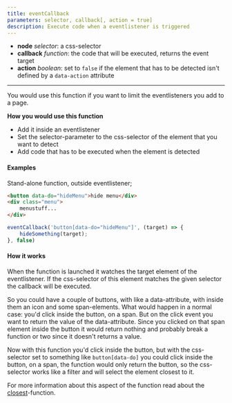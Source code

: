 ```yaml
---
title: eventCallback
parameters: selector, callback[, action = true]
description: Execute code when a eventlistener is triggered
---
```


- **node** *selector*: a css-selector
- **callback** *function*: the code that will be executed, returns the event target
- **action** *boolean*: set to `false` if the element that has to be detected isn't defined by a ```data-action``` attribute

---

You would use this function if you want to limit the eventlisteners you add to a page.

**How you would use this function**
- Add it inside an eventlistener
- Set the selector-parameter to the css-selector of the element that you want to detect
- Add code that has to be executed when the element is detected

#### Examples
Stand-alone function, outside eventlistener;

```html
<button data-do="hideMenu">hide menu</div>
<div class="menu">
    menustuff...
</div>
```

```js
eventCallback('button[data-do="hideMenu"]', (target) => {
    hideSomething(target);
}, false)
```

#### How it works

When the function is launched it watches the target element of the eventlistener. If the css-selector of this element matches the given selector the callback will be executed.

So you could have a couple of buttons, with like a data-attribute, with inside them an icon and some span-elements. What would happen in a normal case: you'd click inside the button, on a span. But on the click event you want to return the value of the data-attribute. Since you clicked on that span element inside the button it would return nothing and probably break a function or two since it doesn't returns a value.

Now with this function you'd click inside the button, but with the css-selector set to something like ```button[data-do]``` you could click inside the button, on a span, the function would only return the button, so the css-selector works like a filter and will select the element closest to it.

For more information about this aspect of the function read about the [closest](https://developer.mozilla.org/en-US/docs/Web/API/Element/closest)-function.
